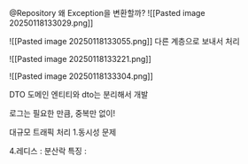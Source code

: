 @Repository 왜 Exception을 변환할까?
![[Pasted image 20250118133029.png]]


![[Pasted image 20250118133055.png]]
다른 계층으로 보내서 처리

![[Pasted image 20250118133221.png]]

![[Pasted image 20250118133304.png]]



DTO
도메인 엔티티와 dto는 분리해서 개발

로그는 필요한 만큼, 중복만 없이!

대규모 트래픽 처리
1.동시성 문제

4.레디스 : 분산락
특징 : 